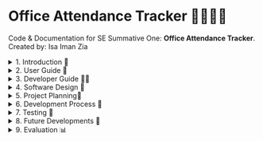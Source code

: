 # Office Attendance Tracker 🚶‍♀️‍➡️🏢

Code & Documentation for SE Summative One: **Office Attendance Tracker**. Created by: Isa Iman Zia

<details closed><summary>1. Introduction 🏫</summary>

## Overview

![App Layout](assets/app_layout.gif)

***Figure 1**: The most recent version of the application's layout is represented here.*

**Office Attendance Tracker** is a web-based application that is lightweight and intended to simplify the administration of employee attendance.  HTML, CSS, and JavaScript are implemented to construct the application.  The application enables users to sign in and out, view attendance history, and generate reports from a clean, responsive interface.

This app is ideal for: 

* **Department for Education (DfE) Colleagues** who require a rapid and effortless method to monitor their attendance records and record their working hours.
* **Senior Civil Servants (SCSs)** who are responsible for monitoring the attendance of their employees and ensuring that they are fulfilling their attendance goals.
* **Developers** seeking a front-end attendance solution that can be customised. 

</details>

<details closed><summary>2. User Guide 👥</summary>

## Key Features 🔑

* **Easy Attendance -** Select the days on which you were in the office each week with ease by selecting the corresponding checkboxes.
* **Reason & Accessibility Input -** Provide the rationale for your attendance and indicate any accessibility requirements in the form.
* **Attendance Summary Cards -** Visually appealing data panels provide instantaneous access to your attendance percentage, total office days, and total working days.
* **Target Status Indicator -** Quickly determine whether you are "On target" or "Off target" by examining your attendance percentage.
* **CSV Export -** Export your attendance data to a CSV file for convenient record-keeping or sharing.
* **Responsive & Accessible Design -** The application is intended to function seamlessly on a variety of devices and is accessible to all users.

## Getting Started

### Accessing the App

Access the Office Attendance Tracker through your web browser.  No installation is necessary; simply access the URL provided or view the index.html file locally.Access the Office Attendance Tracker through your web browser.  No installation is necessary; simply access the URL provided or view the [index.html](index.html) file locally.

### System Requirements

* A contemporary web browser, such as Chrome, Edge, Firefox, or Safari
* Internet connection is required for online hosting

### First-time Setup

* Download or clone the project files to your computer if you are operating locally.
* To initiate the application, navigate to the index.html file in your browser.

## How to use the App

![Live walkthrough of Office Attendance Tracker](assets/attendance_walkthrough.gif)

***Figure x**: An animated GIF that illustrates the operation of the Office Attendance Tracker.  It also illustrates the functionalities that are involved.*

You will be presented with a form that requires you to input the commencement date of the week and select the days on which you were present at the office.  Fill in the necessary fields to initiate attendance monitoring. 

To comprehend the tracker's operation, consult the walkthrough above.

</details>

<details closed><summary>3. Developer Guide 🧑‍💻</summary>

## Installation and Setup Instructions

In order to execute the files successfully, the following are required: npm and node. Adhere to the subsequent procedures: 

1. **Check Node.js and npm installation**

```sh
node -v
npm -v
```

If both commands return version numbers, you are prepared to continue.  If not, obtain and install the Node.js package, which includes npm, from the following link: [Node.js download](https://nodejs.org/en)

2. **Clone the Repository**

```sh
git clone https://github.com/MrKilljoy137xxx/OfficeAttendance-Tracker.git
cd OfficeAttendance-Tracker
```

## Running tests

3. **Install Dependencies (for Testing)**

To execute tests, install the necessary package:

```sh
npm install
```

4. **Run the Application**

* Utilise your preferred web browser to access the index.html file.
* The application is purely client-side; no server configuration is necessary.

5. **Run Tests**

```sh
npm test
```

## Tech Stack Overview

* **Frontend:** HTML, CSS, JavaScript
* **Testing:** Jest (for unit testing JavaScript functions)
* **Version Control:** Git & GitHub

## Project Management

[View Kanban Board](https://github.com/users/MrKilljoy137xxx/projects/7)

## Product Design

[View Software Designs](https://www.figma.com/design/WJocdnGP8lz0KeOSZz0sVz/Office-Attendance-Tracker-Design-Plans?node-id=0-1&p=f&t=hLfXCABztxU3c7DL-0)

## Files to run the App

* index.html
* styles.css
* script.js

## Files used for Testing

* script.test.js
* package.json

## Codebase Structure

```
/
├── index.html          # Main HTML file
├── styles.css          # CSS styles
├── script.js           # Main JavaScript logic
├── script.test.js      # Jest unit tests
├── assets/             # Images and other static assets
└── README.md           # Project documentation
```

## Deployment Instructions

### Static Hosting (Recommended)

This application is a static web application that can be deployed on any static hosting service, such as GitHub Pages, that supports HTML, CSS, and JavaScript.

### Deploying to GitHub Pages

1. Push your project to a GitHub repository.
2. Access your repository's **Settings** and then navigate to the **Pages** section.
3. Select the root (**/**) folder and the branch (typically **main**) under **"Source"**
4. **Save**. Your site will be available at `https://your-username.github.io/your-repo-name/`.

</details>

<details closed><summary>4. Software Design 🎨 </summary>

## Design Principles

I was required to consider the application of deliberate design principles before creating the software designs. This will guarantee that the app is accessible and usable for all users within the DfE.  I have taken into account the following main principles:

**Clarity** was the initial principle that I examined.  This is the point at which I needed to guarantee that the user interface was both intuitive and aesthetically pleasing.  Additionally, I was required to guarantee that the office attendance rates of my users could be calculated and recorded through the use of distinct labels, buttons, and icons.

**Consistency** was the second principle that I evaluated.  This is the point at which I was required to adhere to common UI patterns, such as placing buttons at the bottom, and to maintain a consistent layout, typefaces, and colours across all pages.

**Accessibility** is the third design principle that I would prioritise.  This is the point at which I was required to guarantee that the keyboard navigation functioned properly and that the colour contrast between the text and the background was sufficient.  I was able to identify two colleagues in the department who had accessibility requirements and the corresponding colour scheme and font style to assist in addressing their needs.  I will elaborate on this later.

## User Personas & Empathy Maps

**User personas** are detailed, fictional representations of the target users of my application.  They will assist me in comprehending the demands, behaviours, objectives, and pain points of my users in order to guarantee that my application is tailored to their specific requirements. They are crucial because they will assist me in designing with empathy, concentrating on the actual requirements of the user rather than making assumptions.  I will be able to create an intuitive user experience by customising the interface and interactions to specific user categories, which will assist me in prioritising features and enhancing the UX.

Two distinct categories of users have been considered through the use of user personas: one who is a SCS and another who is a typical DfE colleague.  The user personas have been used to identify the specific accessibility requirements and pain points of both colleagues.

![User Personas SCS](assets/SCS.png)

***Figure 2**: The User Persona of a SCS.*

![User_Persona_DfE](assets/dfe_colleague.png)

***Figure 3**: The User Persona of a normal DfE Colleague.*

The design process will be facilitated by the creation of two empathy maps that pertain to both colleagues.  An **empathy map** is a collaborative visualisation tool that is employed to express the thoughts, emotions, words, and actions of a user in relation to the Office Attendance Tracker product.  This will facilitate the development of a more profound shared comprehension of their users among myself and my team.

![Empaythy Map SCS](assets/scs_empathy_map.png)

***Figure 4**: The empathy map of an SCS.*

![Empathy Map DfE](assets/dfe_empathy_map.png)

***Figure 5**: The Empathy Map of a normal DfE colleague.*

## UI Mockups

![Wireframe Design](assets/wireframe_design.png)

***Figure 6**: A wireframe of the Office Attendance tracker in Figma*

I utilised Figma to generate a preliminary wireframe design after collecting my user requirements, as illustrated in my empathy maps and user personas. Prior to investing in full development, Figma wireframes were an essential initial stage in the process of visualising, communicating, and refining the design of my application.

Ultimately, my stakeholders were satisfied with the app's design and subsequently granted authorisation for the complete development of the application.  The only modification they needed was to arrange the selection buttons for the second query horizontally, rather than vertically, in order to conserve space on the page.

![Design Walkthrough](assets/design_walkthrough.gif)

***Figure 7**: This is a live wireframe walkthrough that was conducted on Figma.*

The wireframe designs will be enhanced with each iteration cycle as a result of additional feedback from the stakeholders.

</details>

<details closed><summary>5. Project Planning📝</summary>

## Methodology

I utilised the Agile methodology to facilitate the development process.  This method of software development is iterative and adaptable, with a focus on the rapid incremental delivery of functional software, customer feedback, and collaboration.  Agile has enabled me to divide the project into smaller, more manageable units known as sprints, rather than planning the entire project in advance.  This will enable me to perpetually enhance the current tracker through the sprint cycles.

This is how I applied Agile to my workflow: 

* **Iterative Development-** The attendance tracker was constructed in incremental stages, with each feature (such as data cards, export, and target box) being added and enhanced in response to user feedback.

* **Continuous Improvement-** I conducted routine evaluations of the strategies that were effective and those that could be improved, implementing modifications as I worked.

* **Task Tracking-** I separated my work into manageable tasks (tickets), monitored my progress, and prioritised the most critical tasks by utilising GitHub issues and labels.  I will elaborate on this matter in the structure section.

## Structure

![Kanban Board P1](assets/kanban_p1.png)

***Figure 8**: The Project Kanban board as it is presented in GitHub Projects.  This enabled me to coordinate the tickets (GitHub) across each stage of the development process.*

I have utilised a Kanban board through GitHub Projects and have compiled a list of all available assignments for Sprint 1.1.  This facilitated the visual organisation and management of all my responsibilities during the software development lifecycle.  The board was organised into the following columns: **Backlog**, **Ready**, **In progress**, **In review**, **Developed**, **Testing**, and **Completed**.  GitHub issues were used to represent each task, feature, and bug, which were relocated across these columns as my work progressed.

I worked on this project in sprints, which are a brief, predetermined period of time in agile project management. This is where I was able to devise a specific set of tasks and features that are planned, developed, and reviewed. The sprint has enabled me to focus on the manageable set of tasks required to develop the office attendance tracker, thereby reducing overwhelm and enhancing productivity. Additionally, I will have the opportunity to evaluate the successes and failures of each iteration, thereby enhancing the quality of my product and process over time.

I sequentially developed the features through branches throughout the development process. They were utilised to isolate features and were distinct development paths within a Git repository. This enabled me to guarantee that the new features or problem fixes were developed in their own branch, thereby maintaining the stability of the main code base. I ensured that my pull request was designated to the appropriate ticket by adhering to the general naming conventions for the branches. For example, the title of each feature that was created was "feature/feature-name," and the title of each defect issue was "bug/bug-fix-name." This facilitated code reviews with my team and ensured improved organisation of my developments.

I then conducted a sprint review, which is a meeting that takes place at the conclusion of each sprint in Agile development. During this meeting, I was able to showcase my developed product, collect feedback from stakeholders, and discuss what went well and what could be improved. I was able to compile my stakeholder feedback from the meeting and convert it into technical requirements, which were subsequently incorporated into the Backlog.  The Product Lead will review the tickets in the Backlog to ascertain the potential work for the next sprint, taking into account priorities and urgency.

## Ticket Labels

![Ticket Labels](assets/ticket_labels.png)

***Figure 9**: This displays the labels that were employed to organise the tickets.*

</details>

<details closed><summary>6. Development Process 🔧 </summary>

### Coding Journey

An interactive and structured coding journey was pursued in the development of the Office Attendance tracker:

* **Initial Setup -** The project commenced with the establishment of the fundamental HTML structure, which ensured semantic markup to promote clarity and accessibility.
* **Feature Driven Development -** Each feature (including the selection of office days, attendance calculation, and CSV export) was developed incrementally.  In order to facilitate focused development and seamless integration, features were implemented in distinct branches.
* **Styling and Responsiveness -** A clear, accessible, and responsive interface was generated through the utilisation of CSS.  Flexbox was implemented to control the layout, and colour selections were implemented to enhance accessibility and clarity.
* **Interactive Functionality -** JavaScript was developed to manage dynamic updates, including the calculation of attendance percentages, the real-time updating of data cards, and the management of the on/off target status.
* **Accessibility and User Experience -** Accessibility was prioritised by employing appropriate labels and colour contrast throughout the journey. In order to enhance the interface and interactions, user feedback will be implemented.
* **Testing and Refinement -** User Acceptance Testing (UAT) is one of the various modes of testing that the application will undergo.  Github issues will be employed to monitor and resolve bugs, and the existing application will be enhanced in accordance with the results of the testing.
* **Version Control and Colloboration -** Git and Github were employed to facilitate collaborative development and code revision through the use of branches and pull requests for version control.

### Models Followed

The initiative adheres to a separation of concerns model:

* **HTML** for structure
* **CSS** for presentation
* **JavaScript** for behaviour

The UI logic is loosely based on the Model-View-Controller (MVC) pattern:

* **Model:** Data (e.g. selected days, attendance percentage)
* **View:** The interface is rendered using HTML and CSS.
* **Controller:** User input is processed by JavaScript functions that update the view.

</details>

<details closed><summary>7. Testing 🧪 </summary>

Test-Driven Development (TDD) is a software development methodology that enables me to generate automated tests for my code prior to composing the actual implementation. It is crucial for me to incorporate this into the OA tracker, as it will guarantee that the primary features function as intended and prevent the occurrence of bugs.

I will initially develop a test that defines a desired function or feature, execute it to observe its failure, subsequently compose the minimum code required to pass the test, and subsequently refactor as necessary.

**First Failing Test:**

![Failed Unit Code](assets/failed_unittest.png)
![Failed Output](assets/failed_output.png)

***Figure 10**: The output of a unit test that failed is illustrated in this example. The expected value for the date selection does not correspond with the actual value, resulting in the failure of this unit test.*

**Code needed to pass the test**

![Passed Unit Code](assets/passed_unittest.png)
![Passed Output](assets/passed_output.png)

***Figure 11**: The weekday selection is now functioning as intended, as evidenced by the passed unit test in the output.*

I initially tested the weekday selection function and subsequently conducted unit tests on the remaining functions. This approach enabled me to identify defects at an early stage and maintain the robustness, accuracy, and extensibility of my tracker.

## Accessibility Testing

Lighthouse is an automated application that is open-source and was created by Google to evaluate the quality of web pages.  It evaluates the performance, accessibility, SEO, best practices, and features of Progressive Web Apps.  It is crucial to verify that my website is accessible to users with disabilities, as evidenced by the SCS and a typical DfE colleague who requires accessibility.

![Lighthout Output](assets/lighthouse_results.png)

***Figure 12**: The Office Attendance Tracker's Google Lighthouse results are illustrated in the figure.*

### Performance

The OA tracker is highly optimised and operates at an exceptional rate, as indicated by a performance score of 100.  This suggests that the website is responsive to user interactions, loads rapidly, and adheres to the most effective web performance practices.

### Accessibility

The OA tracker is highly accessible to the majority of users, as indicated by an accessibility score of 92.  This suggests that the website adheres to the majority of accessibility standards; however, there are a few minor areas that could be enhanced in order to achieve a faultless score.

### What can be improved

I will need to consult with the product owner during the upcoming sprint to determine how we can improve the product's accessibility.  This is in the form of a ticket, which will be temporarily stored in the product backlog.

</details>

<details closed><summary>8. Future Developments 🔭 </summary>

Please consult the [Kanban Board](https://github.com/users/MrKilljoy137xxx/projects/7), which displays a backlog of ideas that will be executed in subsequent sprints.

</details>
 

<details closed><summary>9. Evaluation 📊 </summary>

In order to guarantee dependability and functionality, the OA tracker underwent an exhaustive evaluation.  Unit tests were developed for all critical functions and user interface components, such as text inputs, weekday checkboxes, and date selection.

The lighthouse results indicate that the tracker satisfies the majority of functional and accessibility requirements, with a performance score of 100 and an accessibility score of 92.  Consequently, accessibility can be enhanced through the implementation of minor enhancements.

As a result, in order to enhance the tracker, user feedback is necessary. This will enable me to identify additional requirements and ensure that they are translated into tickets that can be implemented during the subsequent iteration cycle. Additionally, accessibility should be taken into account from the outset to guarantee that the requirements of the majority of users are satisfied.


</details>
